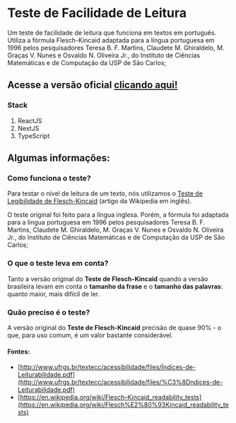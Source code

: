 # Teste de Facilidade de Leitura

Um teste de facilidade de leitura que funciona em textos em português. Utiliza a fórmula Flesch-Kincaid adaptada para a língua portuguesa em 1996 pelos pesquisadores Teresa B. F. Martins, Claudete M. Ghiraldelo, M. Graças V. Nunes e Osvaldo N. Oliveira Jr., do Instituto de Ciências Matemáticas e de Computação da USP de São Carlos;

## Acesse a versão oficial [clicando aqui!](https://leitura.jnaraujo.com)

### Stack
 1. ReactJS
 2. NextJS
 3. TypeScript

## Algumas informações:
### Como funciona o teste?
Para testar o nível de leitura de um texto, nós utilizamos o  [Teste de Legibilidade de Flesch-Kincaid](https://en.wikipedia.org/wiki/Flesch%E2%80%93Kincaid_readability_tests)  (artigo da Wikipedia em inglês).

O teste original foi feito para a língua inglesa. Porém, a fórmula foi adaptada para a língua portuguesa em 1996 pelos pesquisadores Teresa B. F. Martins, Claudete M. Ghiraldelo, M. Graças V. Nunes e Osvaldo N. Oliveira Jr., do Instituto de Ciências Matemáticas e de Computação da USP de São Carlos;

### O que o teste leva em conta?
Tanto a versão original do  **Teste de Flesch-Kincaid**  quando a versão brasileira levam em conta o  **tamanho da frase**  e o  **tamanho das palavras**: quanto maior, mais difícil de ler.

### Quão preciso é o teste?
A versão original do  **Teste de Flesch-Kincaid**  precisão de quase 90% - o que, para uso comum, é um valor bastante considerável.

#### Fontes:
-   [http://www.ufrgs.br/textecc/acessibilidade/files/Índices-de-Leiturabilidade.pdf](http://www.ufrgs.br/textecc/acessibilidade/files/%C3%8Dndices-de-Leiturabilidade.pdf)
-   [https://en.wikipedia.org/wiki/Flesch–Kincaid_readability_tests](https://en.wikipedia.org/wiki/Flesch%E2%80%93Kincaid_readability_tests)
